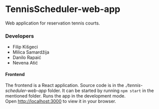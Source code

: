 # TennisScheduler-web-app
Web application for reservation tennis courts.

### Developers
- Filip Kišgeci
- Milica Samardžija
- Danilo Rapaić 
- Nevena Atić

#### Frontend
The frontend is a React application. Source code is in the <i>./tennis-scheduler-web-app</i> folder. It can be started by running <code>npm start</code> in the mentioned folder. Runs the app in the development mode.\
Open [http://localhost:3000](http://localhost:3000) to view it in your browser.